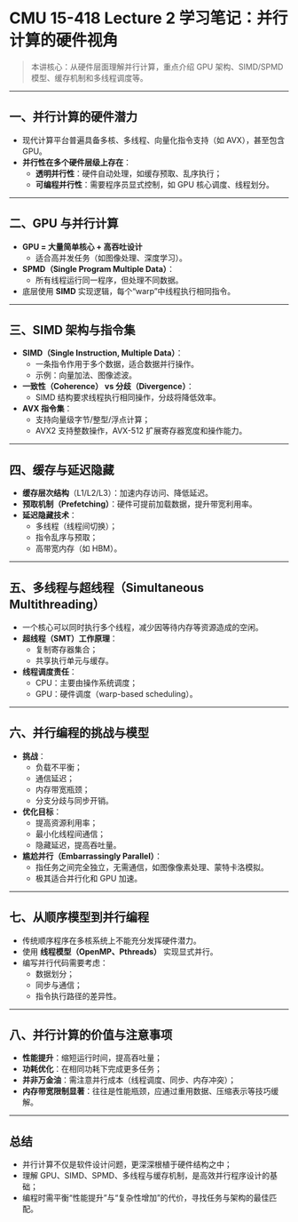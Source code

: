 # CMU 15-418 Lecture 2 学习笔记：并行计算的硬件视角

> 本讲核心：从硬件层面理解并行计算，重点介绍 GPU 架构、SIMD/SPMD 模型、缓存机制和多线程调度等。

---

## 一、并行计算的硬件潜力

- 现代计算平台普遍具备多核、多线程、向量化指令支持（如 AVX），甚至包含 GPU。
- **并行性在多个硬件层级上存在**：
  - **透明并行性**：硬件自动处理，如缓存预取、乱序执行；
  - **可编程并行性**：需要程序员显式控制，如 GPU 核心调度、线程划分。

---

## 二、GPU 与并行计算

- **GPU = 大量简单核心 + 高吞吐设计**
  - 适合高并发任务（如图像处理、深度学习）。
- **SPMD（Single Program Multiple Data）**：
  - 所有线程运行同一程序，但处理不同数据。
- 底层使用 **SIMD** 实现逻辑，每个“warp”中线程执行相同指令。

---

## 三、SIMD 架构与指令集

- **SIMD（Single Instruction, Multiple Data）**：
  - 一条指令作用于多个数据，适合数据并行操作。
  - 示例：向量加法、图像滤波。
- **一致性（Coherence） vs 分歧（Divergence）**：
  - SIMD 结构要求线程执行相同操作，分歧将降低效率。
- **AVX 指令集**：
  - 支持向量级字节/整型/浮点计算；
  - AVX2 支持整数操作，AVX-512 扩展寄存器宽度和操作能力。

---

## 四、缓存与延迟隐藏

- **缓存层次结构**（L1/L2/L3）：加速内存访问、降低延迟。
- **预取机制（Prefetching）**：硬件可提前加载数据，提升带宽利用率。
- **延迟隐藏技术**：
  - 多线程（线程间切换）；
  - 指令乱序与预取；
  - 高带宽内存（如 HBM）。

---

## 五、多线程与超线程（Simultaneous Multithreading）

- 一个核心可以同时执行多个线程，减少因等待内存等资源造成的空闲。
- **超线程（SMT）工作原理**：
  - 复制寄存器集合；
  - 共享执行单元与缓存。
- **线程调度责任**：
  - CPU：主要由操作系统调度；
  - GPU：硬件调度（warp-based scheduling）。

---

## 六、并行编程的挑战与模型

- **挑战**：
  - 负载不平衡；
  - 通信延迟；
  - 内存带宽瓶颈；
  - 分支分歧与同步开销。
- **优化目标**：
  - 提高资源利用率；
  - 最小化线程间通信；
  - 隐藏延迟，提高吞吐量。
- **尴尬并行（Embarrassingly Parallel）**：
  - 指任务之间完全独立，无需通信，如图像像素处理、蒙特卡洛模拟。
  - 极其适合并行化和 GPU 加速。

---

## 七、从顺序模型到并行编程

- 传统顺序程序在多核系统上不能充分发挥硬件潜力。
- 使用 **线程模型（OpenMP、Pthreads）** 实现显式并行。
- 编写并行代码需要考虑：
  - 数据划分；
  - 同步与通信；
  - 指令执行路径的差异性。

---

## 八、并行计算的价值与注意事项

- **性能提升**：缩短运行时间，提高吞吐量；
- **功耗优化**：在相同功耗下完成更多任务；
- **并非万金油**：需注意并行成本（线程调度、同步、内存冲突）；
- **内存带宽限制显著**：往往是性能瓶颈，应通过重用数据、压缩表示等技巧缓解。

---

## 总结

- 并行计算不仅是软件设计问题，更深深根植于硬件结构之中；
- 理解 GPU、SIMD、SPMD、多线程与缓存机制，是高效并行程序设计的基础；
- 编程时需平衡“性能提升”与“复杂性增加”的代价，寻找任务与架构的最佳匹配。
